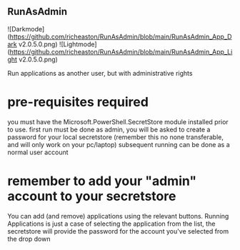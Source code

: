 ## RunAsAdmin ##
![Darkmode](https://github.com/richeaston/RunAsAdmin/blob/main/RunAsAdmin_App_Dark v2.0.5.0.png)
![Lightmode](https://github.com/richeaston/RunAsAdmin/blob/main/RunAsAdmin_App_Light v2.0.5.0.png)


Run applications as another user, but with administrative rights

# pre-requisites required #
you must have the Microsoft.PowerShell.SecretStore module installed prior to use.
first run must be done as admin, you will be asked to create a password for your local secretstore (remember this no none transferable, and will only work on your pc/laptop) subsequent running can be done as a normal user account

# remember to add your "admin" account to your secretstore #
You can add (and remove) applications using the relevant buttons.
Running Applications is just a case of selecting the application from the list, the secretstore will provide the password for the account you've selected from the drop down

